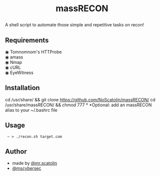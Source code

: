 # <p align='center'> massRECON </p>
A shell script to automate those simple and repetitive tasks on recon!

## Requirements
◉ Tomnomnom's HTTProbe <br>
◉ amass <br>
◉ Nmap <br>
◉ cURL <br>
◉ EyeWitness <br>


## Installation
cd /usr/share/ && git clone https://github.com/NoScatolin/massRECON/
cd /usr/share/massRECON/ && chmod 777 *
*Optional: add an massRECON alias to your ~/.bashrc file

## Usage
`` ~ > ./recon.sh target.com``

## Author
* made by [@mr.scatolin](https://instagram.com/mr.scatolin/)
* [@mscybersec](https://instagram.com/mscybersec/)
